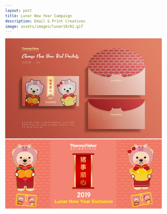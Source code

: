 ```yaml
---
layout: post
title: Lunar New Year Campaign
description: Email & Print Creatives
image: assets/images/lunar19/01.gif
---
```


<div class="row">
	<div class="12u 12u$(small)">
		<span class="image fit"><img src="assets/images/lunar19/02.jpg" alt="" /></span>
		<span class="image fit"><img src="assets/images/lunar19/03.png" alt="" /></span>
	</div>
</div>
